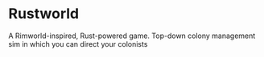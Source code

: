 # Rustworld
A Rimworld-inspired, Rust-powered game. Top-down colony management sim in which you can direct your colonists
